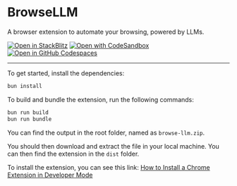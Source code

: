 # BrowseLLM

A browser extension to automate your browsing, powered by LLMs.

[![Open in StackBlitz](https://developer.stackblitz.com/img/open_in_stackblitz.svg)](https://stackblitz.com/github/browsellm/browsellm)
[![Open with CodeSandbox](https://assets.codesandbox.io/github/button-edit-lime.svg)](https://codesandbox.io/p/sandbox/github/browsellm/browsellm)
[![Open in GitHub Codespaces](https://github.com/codespaces/badge.svg)](https://codespaces.new/browsellm/browsellm?devcontainer_path=.devcontainer/minimal/devcontainer.json)

---

To get started, install the dependencies:
```sh
bun install
```

To build and bundle the extension, run the following commands:

```sh
bun run build
bun run bundle
```

You can find the output in the root folder, named as `browse-llm.zip`.

You should then download and extract the file in your local machine. You can then find the extension in the `dist` folder.

To install the extension, you can see this link:
[How to Install a Chrome Extension in Developer Mode
](https://bashvlas.com/blog/install-chrome-extension-in-developer-mode)
